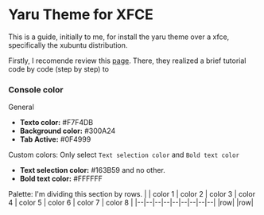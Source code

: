 # Yaru Theme for XFCE
This is a guide, initially to me, for install the yaru theme over a xfce, specifically the xubuntu distribution.

Firstly, I recomende review this [page](https://www.linuxuprising.com/2021/09/ubuntus-yaru-theme-gets-official.html). There, they realized a brief tutorial code by code (step by step) to 

### Console color

General
- **Texto color:** #F7F4DB
- **Background color:** #300A24
- **Tab Active:** #0F4999

Custom colors: Only select `Text selection color` and `Bold text color`
- **Text selection color:** #163B59 and no other.
- **Bold text color:** #FFFFFF

Palette: I'm dividing this section by rows.
|  | color 1 | color 2 | color 3 | color 4 | color 5 | color 6 | color 7 | color 8 |
|--|--|--|--|--|--|--|--|--|
|row|
|row|
